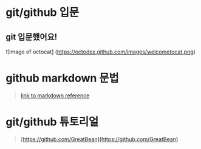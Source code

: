 # git/github 입문
## git 입문했어요!
![Image of octocat]
(https://octodex.github.com/images/welcometocat.png)




# github markdown 문법
>[link to markdown reference](https://guides.github.com/features/mastering-markdown/)



 
# git/github 튜토리얼
>[https://github.com/GreatBean](https://github.com/GreatBean)

